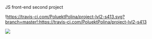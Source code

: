 JS front-end second project

!https://travis-ci.com/PoluektPolina/project-lvl2-s413.svg?branch=master!:https://travis-ci.com/PoluektPolina/project-lvl2-s413

<a href="https://codeclimate.com/github/PoluektPolina/project-lvl2-s413/maintainability"><img src="https://api.codeclimate.com/v1/badges/cd5568faa209cf272300/maintainability" /></a>
